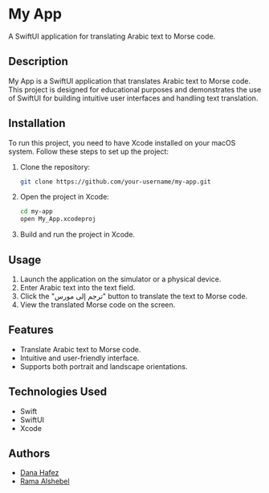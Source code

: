 # My App

A SwiftUI application for translating Arabic text to Morse code.


## Description

My App is a SwiftUI application that translates Arabic text to Morse code. This project is designed for educational purposes and demonstrates the use of SwiftUI for building intuitive user interfaces and handling text translation.

## Installation

To run this project, you need to have Xcode installed on your macOS system. Follow these steps to set up the project:

1. Clone the repository:
    ```bash
    git clone https://github.com/your-username/my-app.git
    ```

2. Open the project in Xcode:
    ```bash
    cd my-app
    open My_App.xcodeproj
    ```

3. Build and run the project in Xcode.

## Usage

1. Launch the application on the simulator or a physical device.
2. Enter Arabic text into the text field.
3. Click the "ترجم إلى مورس" button to translate the text to Morse code.
4. View the translated Morse code on the screen.

## Features

- Translate Arabic text to Morse code.
- Intuitive and user-friendly interface.
- Supports both portrait and landscape orientations.

## Technologies Used

- Swift
- SwiftUI
- Xcode

## Authors

- [Dana Hafez](https://github.com/Dana7afez)
- [Rama Alshebel](https://github.com/RamaAlshebel)